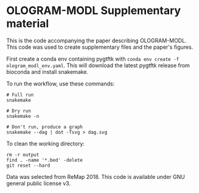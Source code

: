 # OLOGRAM-MODL Supplementary material

This is the code accompanying the paper describing OLOGRAM-MODL. This code was used to create supplementary files and the paper's figures.

First create a conda env containing pygtftk with `conda env create -f ologram_modl_env.yaml`. This will download the latest pygtftk release from bioconda and install snakemake.

To run the workflow, use these commands:

```{bash}
# Full run
snakemake

# Dry run
snakemake -n

# Don't run, produce a graph
snakemake --dag | dot -Tsvg > dag.svg
```

To clean the working directory:

```{bash}
rm -r output
find . -name '*.bed' -delete
git reset --hard
```

Data was selected from ReMap 2018. This code is available under GNU general public license v3.